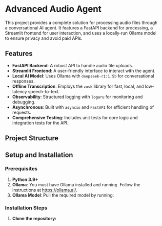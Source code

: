 # Advanced Audio Agent

This project provides a complete solution for processing audio files through a conversational AI agent. It features a FastAPI backend for processing, a Streamlit frontend for user interaction, and uses a locally-run Ollama model to ensure privacy and avoid paid APIs.

## Features

- **FastAPI Backend**: A robust API to handle audio file uploads.
- **Streamlit Frontend**: A user-friendly interface to interact with the agent.
- **Local AI Model**: Uses Ollama with `deepseek-r1:1.5b` for conversational responses.
- **Offline Transcription**: Employs the `vosk` library for fast, local, and low-latency speech-to-text.
- **Observability**: Structured logging with `loguru` for monitoring and debugging.
- **Asynchronous**: Built with `asyncio` and `FastAPI` for efficient handling of requests.
- **Comprehensive Testing**: Includes unit tests for core logic and integration tests for the API.

## Project Structure

## Setup and Installation

### Prerequisites

1.  **Python 3.9+**
2.  **Ollama**: You must have Ollama installed and running. Follow the instructions at https://ollama.ai/.
3.  **Ollama Model**: Pull the required model by running:
    


### Installation Steps

1.  **Clone the repository:**
    
